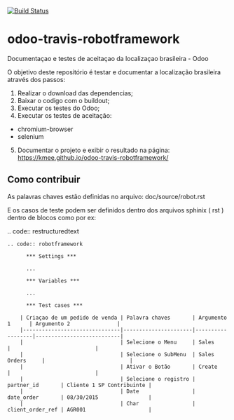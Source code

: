 [![Build Status](https://travis-ci.org/kmee/odoo-travis-robotframework.svg?branch=master)](https://travis-ci.org/kmee/odoo-travis-robotframework)

# odoo-travis-robotframework
Documentaçao e testes de aceitaçao da localizaçao brasileira - Odoo

O objetivo deste repositório é testar e documentar a localização brasileira através dos passos:

1. Realizar o download das dependencias;
2. Baixar o codigo com o buildout;
3. Executar os testes do Odoo;
4. Executar os testes de aceitação:
  - chromium-browser
  - selenium
5. Documentar o projeto e exibir o resultado na página: https://kmee.github.io/odoo-travis-robotframework/ 


Como contribuir
---------------

As palavras chaves estão definidas no arquivo: doc/source/robot.rst

E os casos de teste podem ser definidos dentro dos arquivos sphinix ( rst ) dentro de blocos como por ex:

   .. code:: restructuredtext

	.. code:: robotframework
	
          *** Settings ***

          ...

          *** Variables ***

          ...

          *** Test cases ***

	    | Criaçao de um pedido de venda | Palavra chaves       | Argumento 1      | Argumento 2               |
	    |-------------------------------|----------------------|------------------|---------------------------|
	    |                               | Selecione o Menu     | Sales            |                           |
	    |                               | Selecione o SubMenu  | Sales Orders     |                           |
	    |                               | Ativar o Botão       | Create           |                           |
	    |                               | Selecione o registro | partner_id       | Cliente 1 SP Contribuinte |
	    |                               | Date                 | date_order       | 08/30/2015                |
	    |                               | Char                 | client_order_ref | AGR001                    |





